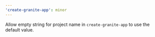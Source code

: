 ```yaml
---
'create-granite-app': minor
---
```


Allow empty string for project name in `create-granite-app` to use the default value.
